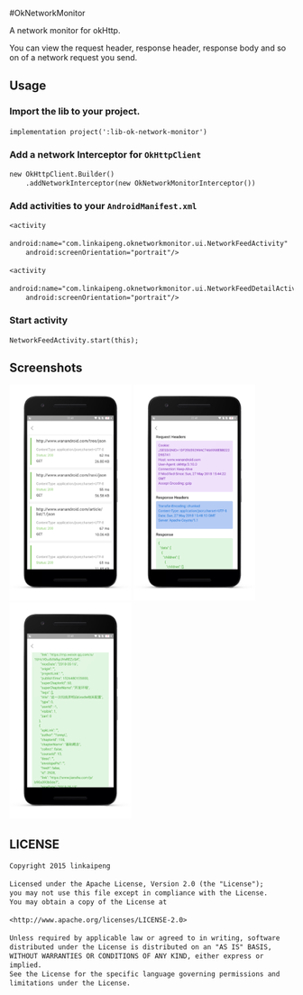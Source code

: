 #OkNetworkMonitor

A network monitor for okHttp.

You can view the request header, response header, response body and so on of a network request you send.


## Usage

### Import the lib to your project.

`implementation project(':lib-ok-network-monitor')`

### Add a network Interceptor for `OkHttpClient`

```
new OkHttpClient.Builder()
    .addNetworkInterceptor(new OkNetworkMonitorInterceptor())

```

### Add activities to your `AndroidManifest.xml`

```
<activity
    android:name="com.linkaipeng.oknetworkmonitor.ui.NetworkFeedActivity"
    android:screenOrientation="portrait"/>

<activity
    android:name="com.linkaipeng.oknetworkmonitor.ui.NetworkFeedDetailActivity"
    android:screenOrientation="portrait"/>

```


### Start activity

```
NetworkFeedActivity.start(this);
```


## Screenshots

<img src="screenshots/screenshot1.png" width=216/>
<img src="screenshots/screenshot2.png" width=216/>
<img src="screenshots/screenshot3.png" width=216/>


## LICENSE

```
Copyright 2015 linkaipeng

Licensed under the Apache License, Version 2.0 (the "License");
you may not use this file except in compliance with the License.
You may obtain a copy of the License at

<http://www.apache.org/licenses/LICENSE-2.0>

Unless required by applicable law or agreed to in writing, software
distributed under the License is distributed on an "AS IS" BASIS,
WITHOUT WARRANTIES OR CONDITIONS OF ANY KIND, either express or implied.
See the License for the specific language governing permissions and
limitations under the License.

```
